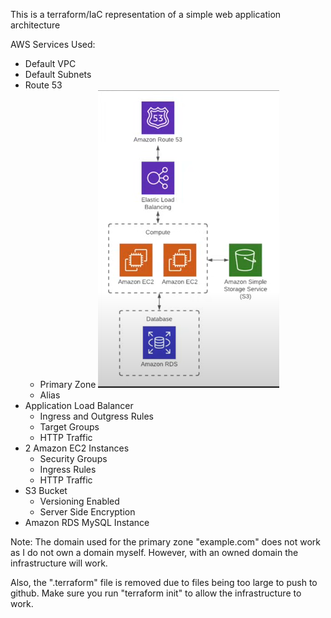 This is a terraform/IaC representation of a simple web application architecture

AWS Services Used:
- Default VPC
- Default Subnets
- Route 53 
    - Primary Zone                                                                        ![Web App Architecture](WebAppArchitecture.png)
    - Alias
- Application Load Balancer
    - Ingress and Outgress Rules
    - Target Groups
    - HTTP Traffic
- 2 Amazon EC2 Instances
    - Security Groups 
    - Ingress Rules
    - HTTP Traffic
- S3 Bucket
    - Versioning Enabled
    - Server Side Encryption
- Amazon RDS MySQL Instance


Note: 
The domain used for the primary zone "example.com" does not work as I do not own a domain myself. However, with an owned domain the infrastructure will work. 

Also, the ".terraform" file is removed due to files being too large to push to github. Make sure you run "terraform init" to allow the infrastructure to work. 